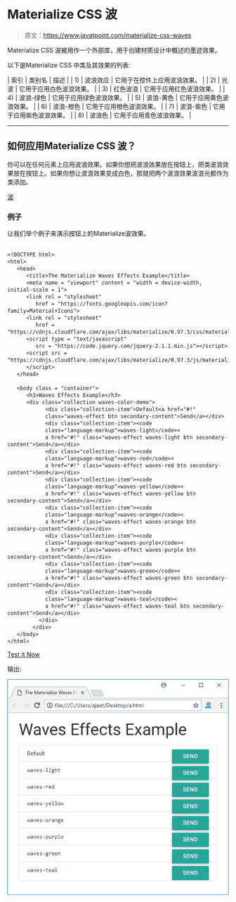 # Materialize CSS 波

> 原文：<https://www.javatpoint.com/materialize-css-waves>

Materialize CSS 波被用作一个外部库，用于创建材质设计中概述的墨迹效果。

以下是Materialize CSS 中类及其效果的列表:

| 索引 | 类别名 | 描述 |
| 1) | 波浪效应 | 它用于在控件上应用波浪效果。 |
| 2) | 光波 | 它用于应用白色波浪效果。 |
| 3) | 红色波浪 | 它用于应用红色波浪效果。 |
| 4) | 波浪-绿色 | 它用于应用绿色波浪效果。 |
| 5) | 波浪-黄色 | 它用于应用黄色波浪效果。 |
| 6) | 波浪-橙色 | 它用于应用橙色波浪效果。 |
| 7) | 波浪-紫色 | 它用于应用紫色波浪效果。 |
| 8) | 波浪色 | 它用于应用青色波浪效果。 |

* * *

## 如何应用Materialize CSS 波？

你可以在任何元素上应用波浪效果。如果你想把波浪效果放在按钮上，把类波浪效果放在按钮上。如果你想让波浪效果变成白色，那就把两个波浪效果波浪光都作为类添加。

[波](#)

### 例子

让我们举个例子来演示按钮上的Materialize波效果。

```

<!DOCTYPE html>
<html>
   <head>
      <title>The Materialize Waves Effects Example</title>
      <meta name = "viewport" content = "width = device-width, initial-scale = 1">      
      <link rel = "stylesheet"
         href = "https://fonts.googleapis.com/icon?family=Material+Icons">
      <link rel = "stylesheet" 
         href = "https://cdnjs.cloudflare.com/ajax/libs/materialize/0.97.3/css/materialize.min.css">
      <script type = "text/javascript"
         src = "https://code.jquery.com/jquery-2.1.1.min.js"></script>           
      <script src = "https://cdnjs.cloudflare.com/ajax/libs/materialize/0.97.3/js/materialize.min.js">
      </script> 
   </head>

   <body class = "container"> 
      <h3>Waves Effects Example</h3>
      <div class="collection waves-color-demo">
            <div class="collection-item">Default<a href="#!" 
			class="waves-effect btn secondary-content">Send</a></div>
            <div class="collection-item"><code 
			class="language-markup">waves-light</code><
			a href="#!" class="waves-effect waves-light btn secondary-content">Send</a></div>
            <div class="collection-item"><code 
			class="language-markup">waves-red</code><
			a href="#!" class="waves-effect waves-red btn secondary-content">Send</a></div>
            <div class="collection-item"><code 
			class="language-markup">waves-yellow</code><
			a href="#!" class="waves-effect waves-yellow btn secondary-content">Send</a></div>
            <div class="collection-item"><code 
			class="language-markup">waves-orange</code><
			a href="#!" class="waves-effect waves-orange btn secondary-content">Send</a></div>
            <div class="collection-item"><code 
			class="language-markup">waves-purple</code><
			a href="#!" class="waves-effect waves-purple btn secondary-content">Send</a></div>
            <div class="collection-item"><code 
			class="language-markup">waves-green</code><
			a href="#!" class="waves-effect waves-green btn secondary-content">Send</a></div>
            <div class="collection-item"><code 
			class="language-markup">waves-teal</code><
			a href="#!" class="waves-effect waves-teal btn secondary-content">Send</a></div>
          </div>
        </div>
   </body>
</html>

```

[Test it Now](https://www.javatpoint.com/oprweb/test.jsp?filename=materializecsswaves1)

输出:

![Materialize Waves 1](img/e7499226607cfd637791b0f07b4a0d03.png)